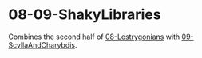 # 08-09-ShakyLibraries

Combines the second half of [08-Lestrygonians] with [09-ScyllaAndCharybdis].

[08-Lestrygonians]: ../08-Lestrygonians/
[09-ScyllaAndCharybdis]: ../09-ScyllaAndCharybdis/

